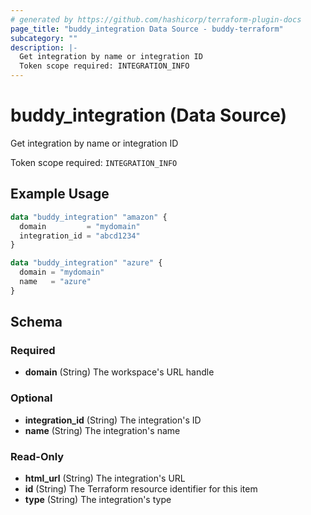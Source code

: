 ```yaml
---
# generated by https://github.com/hashicorp/terraform-plugin-docs
page_title: "buddy_integration Data Source - buddy-terraform"
subcategory: ""
description: |-
  Get integration by name or integration ID
  Token scope required: INTEGRATION_INFO
---
```


# buddy_integration (Data Source)

Get integration by name or integration ID

Token scope required: `INTEGRATION_INFO`

## Example Usage

```terraform
data "buddy_integration" "amazon" {
  domain         = "mydomain"
  integration_id = "abcd1234"
}

data "buddy_integration" "azure" {
  domain = "mydomain"
  name   = "azure"
}
```

<!-- schema generated by tfplugindocs -->
## Schema

### Required

- **domain** (String) The workspace's URL handle

### Optional

- **integration_id** (String) The integration's ID
- **name** (String) The integration's name

### Read-Only

- **html_url** (String) The integration's URL
- **id** (String) The Terraform resource identifier for this item
- **type** (String) The integration's type


